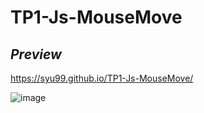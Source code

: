 # TP1-Js-MouseMove

## *Preview*

https://syu99.github.io/TP1-Js-MouseMove/


![image](https://user-images.githubusercontent.com/45003738/158996898-275ae2a0-b81a-478c-abd2-b52d64e6259c.png)


